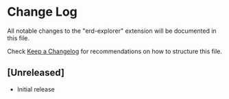 # Change Log

All notable changes to the "erd-explorer" extension will be documented in this file.

Check [Keep a Changelog](http://keepachangelog.com/) for recommendations on how to structure this file.

## [Unreleased]

- Initial release
